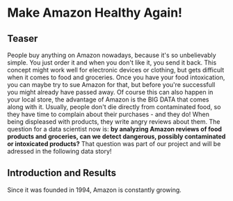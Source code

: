 # Make Amazon Healthy Again!

## Teaser

People buy anything on Amazon nowadays, because it's so unbelievably simple. You just order it and when you don't like it, you send it back. This concept might work well for electronic devices or clothing, but gets difficult when it comes to food and groceries. Once you have your food intoxication, you can maybe try to sue Amazon for that, but before you're successfull you might already have passed away. Of course this can also happen in your local store, the advantage of Amazon is the BIG DATA that comes along with it. Usually, people don't die directly from contaminated food, so they have time to complain about their purchases - and they do! When being displeased with products, they write angry reviews about them. The question for a data scientist now is: **by analyzing Amazon reviews of food products and groceries, can we detect dangerous, possibly contaminated or intoxicated products?** That question was part of our project and will be adressed in the following data story!

## Introduction and Results

Since it was founded in 1994, Amazon is constantly growing. 

